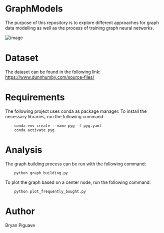 # GraphModels

The purpose of this repository is to explore different 
approaches for graph data modelling as well as 
the process of training graph neural networks.

![image](https://www.spsc.tugraz.at/collections/assets/pgm.png)
# Dataset 
The dataset can be found in the following link:
https://www.dunnhumby.com/source-files/

# Requirements
The following project uses conda as package manager. 
To install the necessary libraries, run the following command.

```
    conda env create --name pyg -f pyg.yaml 
    conda activate pyg
```

# Analysis 

The graph building process can be run with the following command:
```
    python graph_building.py
```
To plot the graph based on a center node, run the following command:
```
    python plot_frequently_bought.py
```
# Author 
Bryan Piguave 
